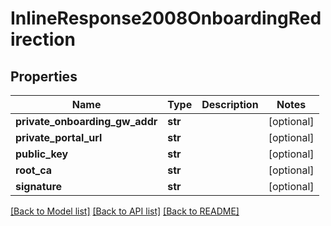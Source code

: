 # InlineResponse2008OnboardingRedirection

## Properties
Name | Type | Description | Notes
------------ | ------------- | ------------- | -------------
**private_onboarding_gw_addr** | **str** |  | [optional] 
**private_portal_url** | **str** |  | [optional] 
**public_key** | **str** |  | [optional] 
**root_ca** | **str** |  | [optional] 
**signature** | **str** |  | [optional] 

[[Back to Model list]](../README.md#documentation-for-models) [[Back to API list]](../README.md#documentation-for-api-endpoints) [[Back to README]](../README.md)

